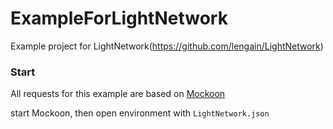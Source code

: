 # ExampleForLightNetwork

Example project for LightNetwork(https://github.com/lengain/LightNetwork)



### Start

All requests for this example are based on [Mockoon](https://mockoon.com)

start Mockoon, then open environment with `LightNetwork.json`

